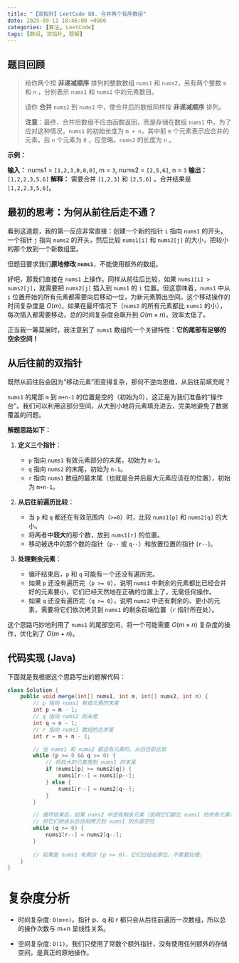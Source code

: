 ```yaml
---
title: "【双指针】LeetCode 88. 合并两个有序数组"
date: 2025-09-11 18:46:00 +0900
categories: [算法, LeetCode]
tags: [数组, 双指针, 题解]
---
```


## 题目回顾

> 给你两个按 **非递减顺序** 排列的整数数组 `nums1` 和 `nums2`，另有两个整数 `m` 和 `n` ，分别表示 `nums1` 和 `nums2` 中的元素数目。
>
> 请你 **合并** `nums2` 到 `nums1` 中，使合并后的数组同样按 **非递减顺序** 排列。
>
> **注意**：最终，合并后数组不应由函数返回，而是存储在数组 `nums1` 中。为了应对这种情况，`nums1` 的初始长度为 `m + n`，其中前 `m` 个元素表示应合并的元素，后 `n` 个元素为 `0` ，应忽略。`nums2` 的长度为 `n` 。

**示例：**

**输入：** nums1 = `[1,2,3,0,0,0]`, m = `3`, nums2 = `[2,5,6]`, n = `3`
**输出：** `[1,2,2,3,5,6]`
**解释：** 需要合并 `[1,2,3]` 和 `[2,5,6]` 。合并结果是 `[1,2,2,3,5,6]`。

## 最初的思考：为何从前往后走不通？

看到这道题，我的第一反应非常直接：创建一个新的指针 `i` 指向 `nums1` 的开头，一个指针 `j` 指向 `nums2` 的开头，然后比较 `nums1[i]` 和 `nums2[j]` 的大小，把较小的那个放到一个新数组里。

但题目要求我们**原地修改 `nums1`**，不能使用额外的数组。

好吧，那我们直接在 `nums1` 上操作。同样从前往后比较，如果 `nums1[i] > nums2[j]`，就需要把 `nums2[j]` 插入到 `nums1` 的 `i` 位置。但这意味着，`nums1` 中从 `i` 位置开始的所有元素都需要向后移动一位，为新元素腾出空间。这个移动操作的时间复杂度是 $O(m)$，如果在最坏情况下（`nums2` 的所有元素都比 `nums1` 的小），每次插入都需要移动，总的时间复杂度会飙升到 $O(m \times n)$，效率太低了。

正当我一筹莫展时，我注意到了 `nums1` 数组的一个关键特性：**它的尾部有足够的空余空间！**

## 从后往前的双指针

既然从前往后会因为“移动元素”而变得复杂，那何不逆向思维，从后往前填充呢？

`nums1` 的尾部 `m` 到 `m+n-1` 的位置是空的（初始为0），这正是为我们准备的“操作台”。我们可以利用这部分空间，从大到小地将元素填充进去，完美地避免了数据覆盖的问题。

**解题思路如下：**

1.  **定义三个指针**：
    * `p` 指向 `nums1` 有效元素部分的末尾，初始为 `m-1`。
    * `q` 指向 `nums2` 的末尾，初始为 `n-1`。
    * `r` 指向 `nums1` 数组的最末尾（也就是合并后最大元素应该在的位置），初始为 `m+n-1`。

2.  **从后往前遍历比较**：
    * 当 `p` 和 `q` 都还在有效范围内（`>=0`）时，比较 `nums1[p]` 和 `nums2[q]` 的大小。
    * 将两者中**较大**的那个数，放到 `nums1[r]` 的位置。
    * 移动被选中的那个数的指针（`p--` 或 `q--`）和放置位置的指针 (`r--`)。

3.  **处理剩余元素**：
    * 循环结束后，`p` 和 `q` 可能有一个还没有遍历完。
    * 如果 `p` 还没有遍历完（`p >= 0`），说明 `nums1` 中剩余的元素都比已经合并好的元素要小，它们已经天然地在正确的位置上了，无需任何操作。
    * 如果 `q` 还没有遍历完（`q >= 0`），说明 `nums2` 中还有剩余的、更小的元素，需要将它们依次拷贝到 `nums1` 的剩余前端位置（`r` 指针所在处）。

这个思路巧妙地利用了 `nums1` 的尾部空间，将一个可能需要 $O(m \times n)$ 复杂度的操作，优化到了 $O(m+n)$。

## 代码实现 (Java)

下面就是我根据这个思路写出的题解代码：

```java
class Solution {
    public void merge(int[] nums1, int m, int[] nums2, int n) {
        // p 指向 nums1 有效元素的末尾
        int p = m - 1;
        // q 指向 nums2 的末尾
        int q = n - 1;
        // r 指向 nums1 数组的总末尾
        int r = m + n - 1;

        // 当 nums1 和 nums2 都还有元素时，从后往前比较
        while (p >= 0 && q >= 0) {
            // 将较大的元素放到 nums1 的末尾
            if (nums1[p] >= nums2[q]) {
                nums1[r--] = nums1[p--];
            } else {
                nums1[r--] = nums2[q--];
            }
        }

        // 循环结束后，如果 nums2 中还有剩余元素（说明它们都比 nums1 的所有元素小）
        // 将它们继续从后往前拷贝到 nums1 的头部空位
        while (q >= 0) {
            nums1[r--] = nums2[q--];
        }
        
        // 如果是 nums1 有剩余 (p >= 0)，它们已经在原位，不需要处理。
    }
}
```
# 复杂度分析
- 时间复杂度: `O(m+n)`。指针 p、q 和 r 都只会从后往前遍历一次数组，所以总的操作次数与 m+n 呈线性关系。

- 空间复杂度: `O(1)`。我们只使用了常数个额外指针，没有使用任何额外的存储空间，是真正的原地操作。
